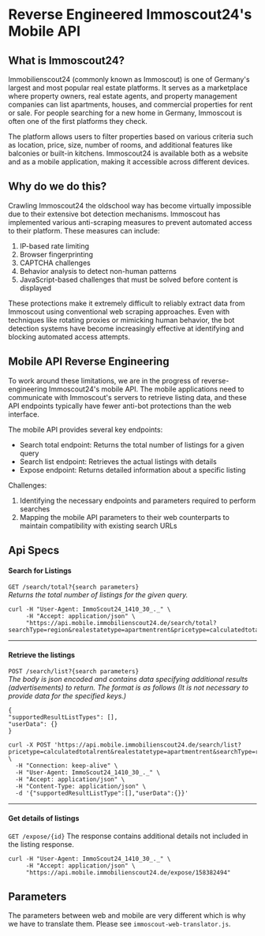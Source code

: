 # Reverse Engineered Immoscout24's Mobile API

## What is Immoscout24?

Immobilienscout24 (commonly known as Immoscout) is one of Germany's largest and most popular real estate platforms. It serves as a marketplace where property owners, real estate agents, and property management companies can list apartments, houses, and commercial properties for rent or sale. For people searching for a new home in Germany, Immoscout is often one of the first platforms they check.

The platform allows users to filter properties based on various criteria such as location, price, size, number of rooms, and additional features like balconies or built-in kitchens. Immoscout24 is available both as a website and as a mobile application, making it accessible across different devices.

## Why do we do this?

Crawling Immoscout24 the oldschool way has become virtually impossible due to their extensive bot detection mechanisms. Immoscout has implemented various anti-scraping measures to prevent automated access to their platform. These measures can include:

1. IP-based rate limiting
2. Browser fingerprinting
3. CAPTCHA challenges
4. Behavior analysis to detect non-human patterns
5. JavaScript-based challenges that must be solved before content is displayed

These protections make it extremely difficult to reliably extract data from Immoscout using conventional web scraping approaches. Even with techniques like rotating proxies or mimicking human behavior, the bot detection systems have become increasingly effective at identifying and blocking automated access attempts.

## Mobile API Reverse Engineering

To work around these limitations, we are in the progress of reverse-engineering Immoscout24's mobile API. The mobile applications need to communicate with Immoscout's servers to retrieve listing data, and these API endpoints typically have fewer anti-bot protections than the web interface.

The mobile API provides several key endpoints:    
- Search total endpoint: Returns the total number of listings for a given query
- Search list endpoint: Retrieves the actual listings with details
- Expose endpoint: Returns detailed information about a specific listing

Challenges:    
1. Identifying the necessary endpoints and parameters required to perform searches
2. Mapping the mobile API parameters to their web counterparts to maintain compatibility with existing search URLs


## Api Specs

#### Search for Listings

`GET /search/total?{search parameters}`    
*Returns the total number of listings for the given query.*
```
curl -H "User-Agent: ImmoScout24_1410_30_._" \
     -H "Accept: application/json" \
     "https://api.mobile.immobilienscout24.de/search/total?searchType=region&realestatetype=apartmentrent&pricetype=calculatedtotalrent&geocodes=%2Fde%2Fberlin%2Fberlin"
```

---

#### Retrieve the listings
`POST /search/list?{search parameters}`   
*The body is json encoded and contains data specifying additional results (advertisements) to return. The format is as follows (It is not necessary to provide data for the specified keys.)*
  ```
  {
  "supportedResultListTypes": [],
  "userData": {}
  }
  ```
```
curl -X POST 'https://api.mobile.immobilienscout24.de/search/list?pricetype=calculatedtotalrent&realestatetype=apartmentrent&searchType=region&geocodes=%2Fde%2Fberlin%2Fberlin&pagenumber=1' \
  -H "Connection: keep-alive" \
  -H "User-Agent: ImmoScout24_1410_30_._" \
  -H "Accept: application/json" \
  -H "Content-Type: application/json" \
  -d '{"supportedResultListType":[],"userData":{}}'

```

---
#### Get details of listings
`GET /expose/{id}`
The response contains additional details not included in the listing response.
```
curl -H "User-Agent: ImmoScout24_1410_30_._" \
     -H "Accept: application/json" \
     "https://api.mobile.immobilienscout24.de/expose/158382494"
```


## Parameters 
The parameters between web and mobile are very different which is why we have to translate them. Please see `immoscout-web-translator.js`.